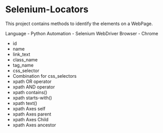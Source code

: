 # Selenium-Locators

This project contains methods to identify the elements on a WebPage.

Language - Python
Automation - Selenium WebDriver
Browser - Chrome

- id
- name
- link_text
- class_name
- tag_name
- css_selector
- Combination for css_selectors
- xpath OR operator 
- xpath AND operator
- xpath contains()
- xpath starts-with()
- xpath text()
- xpath Axes self
- xpath Axes parent 
- xpath Axes Child
- xpath Axes ancestor

 
